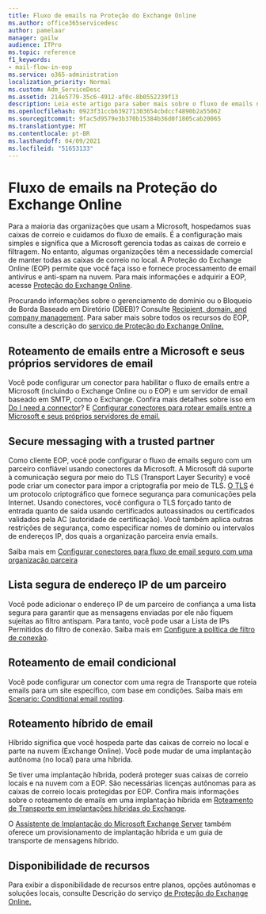 ```yaml
---
title: Fluxo de emails na Proteção do Exchange Online
ms.author: office365servicedesc
author: pamelaar
manager: gailw
audience: ITPro
ms.topic: reference
f1_keywords:
- mail-flow-in-eop
ms.service: o365-administration
localization_priority: Normal
ms.custom: Adm_ServiceDesc
ms.assetid: 214e5779-35c6-4912-af0c-8b0552239f13
description: Leia este artigo para saber mais sobre o fluxo de emails no Microsoft Exchange Online Protection (EOP).
ms.openlocfilehash: 0923f31ccb639271303654cbdccf4890b2a55062
ms.sourcegitcommit: 9fac5d9579e3b370b15384b36d0f1805cab20065
ms.translationtype: MT
ms.contentlocale: pt-BR
ms.lasthandoff: 04/09/2021
ms.locfileid: "51653133"
---
```

# <a name="mail-flow-in-exchange-online-protection"></a>Fluxo de emails na Proteção do Exchange Online

Para a maioria das organizações que usam a Microsoft, hospedamos suas caixas de correio e cuidamos do fluxo de emails. É a configuração mais simples e significa que a Microsoft gerencia todas as caixas de correio e filtragem. No entanto, algumas organizações têm a necessidade comercial de manter todas as caixas de correio no local. A Proteção do Exchange Online (EOP) permite que você faça isso e fornece processamento de email antivírus e anti-spam na nuvem. Para mais informações e adquirir a EOP, acesse [Proteção do Exchange Online](https://products.office.com/exchange/exchange-email-security-spam-protection).
  
Procurando informações sobre o gerenciamento de domínio ou o Bloqueio de Borda Baseado em Diretório (DBEB)? Consulte [Recipient, domain, and company management](recipient-domain-and-company-management.md). Para saber mais sobre todos os recursos do EOP, consulte a descrição do [serviço de Proteção do Exchange Online.](exchange-online-protection-service-description.md)
  
## <a name="routing-email-between-microsoft-and-your-own-email-servers"></a>Roteamento de emails entre a Microsoft e seus próprios servidores de email

Você pode configurar um conector para habilitar o fluxo de emails entre a Microsoft (incluindo o Exchange Online ou o EOP) e um servidor de email baseado em SMTP, como o Exchange. Confira mais detalhes sobre isso em [Do I need a connector](/exchange/mail-flow-best-practices/use-connectors-to-configure-mail-flow/do-i-need-to-create-a-connector)? E [Configurar conectores para rotear emails entre a Microsoft e seus próprios servidores de email.](/exchange/mail-flow-best-practices/use-connectors-to-configure-mail-flow/set-up-connectors-to-route-mail)
  
## <a name="secure-messaging-with-a-trusted-partner"></a>Secure messaging with a trusted partner

Como cliente EOP, você pode configurar o fluxo de emails seguro com um parceiro confiável usando conectores da Microsoft. A Microsoft dá suporte à comunicação segura por meio do TLS (Transport Layer Security) e você pode criar um conector para impor a criptografia por meio de TLS. [O TLS](/microsoft-365/compliance/exchange-online-uses-tls-to-secure-email-connections) é um protocolo criptográfico que fornece segurança para comunicações pela Internet. Usando conectores, você configura o TLS forçado tanto de entrada quanto de saída usando certificados autoassinados ou certificados validados pela AC (autoridade de certificação). Você também aplica outras restrições de segurança, como especificar nomes de domínio ou intervalos de endereços IP, dos quais a organização parceira envia emails. 
  
Saiba mais em [Configurar conectores para fluxo de email seguro com uma organização parceira](/exchange/mail-flow-best-practices/use-connectors-to-configure-mail-flow/set-up-connectors-for-secure-mail-flow-with-a-partner)
  
## <a name="safe-listing-a-partners-ip-address"></a>Lista segura de endereço IP de um parceiro

Você pode adicionar o endereço IP de um parceiro de confiança a uma lista segura para garantir que as mensagens enviadas por ele não fiquem sujeitas ao filtro antispam. Para tanto, você pode usar a Lista de IPs Permitidos do filtro de conexão. Saiba mais em [Configure a política de filtro de conexão](/microsoft-365/security/office-365-security/configure-the-connection-filter-policy).
  
## <a name="conditional-mail-routing"></a>Roteamento de email condicional

Você pode configurar um conector com uma regra de Transporte que roteia emails para um site específico, com base em condições. Saiba mais em [Scenario: Conditional email routing](/exchange/mail-flow-best-practices/use-connectors-to-configure-mail-flow/conditional-mail-routing).
  
## <a name="hybrid-mail-routing"></a>Roteamento híbrido de email

Híbrido significa que você hospeda parte das caixas de correio no local e parte na nuvem (Exchange Online). Você pode mudar de uma implantação autônoma (no local) para uma híbrida.
  
Se tiver uma implantação híbrida, poderá proteger suas caixas de correio locais e na nuvem com a EOP. São necessárias licenças autônomas para as caixas de correio locais protegidas por EOP. Confira mais informações sobre o roteamento de emails em uma implantação híbrida em [Roteamento de Transporte em implantações híbridas do Exchange](/exchange/transport-routing).
  
O [Assistente de Implantação do Microsoft Exchange Server](/exchange/exchange-deployment-assistant) também oferece um provisionamento de implantação híbrida e um guia de transporte de mensagens híbrido. 
  
## <a name="feature-availability"></a>Disponibilidade de recursos

Para exibir a disponibilidade de recursos entre planos, opções autônomas e soluções locais, consulte Descrição do serviço [de Proteção do Exchange Online.](exchange-online-protection-service-description.md)